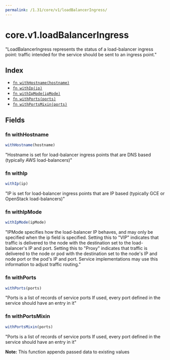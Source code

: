 ```yaml
---
permalink: /1.31/core/v1/loadBalancerIngress/
---
```


# core.v1.loadBalancerIngress

"LoadBalancerIngress represents the status of a load-balancer ingress point: traffic intended for the service should be sent to an ingress point."

## Index

* [`fn withHostname(hostname)`](#fn-withhostname)
* [`fn withIp(ip)`](#fn-withip)
* [`fn withIpMode(ipMode)`](#fn-withipmode)
* [`fn withPorts(ports)`](#fn-withports)
* [`fn withPortsMixin(ports)`](#fn-withportsmixin)

## Fields

### fn withHostname

```ts
withHostname(hostname)
```

"Hostname is set for load-balancer ingress points that are DNS based (typically AWS load-balancers)"

### fn withIp

```ts
withIp(ip)
```

"IP is set for load-balancer ingress points that are IP based (typically GCE or OpenStack load-balancers)"

### fn withIpMode

```ts
withIpMode(ipMode)
```

"IPMode specifies how the load-balancer IP behaves, and may only be specified when the ip field is specified. Setting this to \"VIP\" indicates that traffic is delivered to the node with the destination set to the load-balancer's IP and port. Setting this to \"Proxy\" indicates that traffic is delivered to the node or pod with the destination set to the node's IP and node port or the pod's IP and port. Service implementations may use this information to adjust traffic routing."

### fn withPorts

```ts
withPorts(ports)
```

"Ports is a list of records of service ports If used, every port defined in the service should have an entry in it"

### fn withPortsMixin

```ts
withPortsMixin(ports)
```

"Ports is a list of records of service ports If used, every port defined in the service should have an entry in it"

**Note:** This function appends passed data to existing values